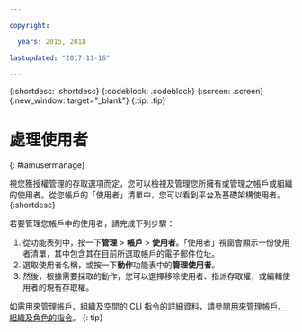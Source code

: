 ```yaml
---

copyright:

  years: 2015, 2018

lastupdated: "2017-11-16"

---
```


{:shortdesc: .shortdesc}
{:codeblock: .codeblock}
{:screen: .screen}
{:new_window: target="_blank"}
{:tip: .tip}

# 處理使用者
{: #iamusermanage}

視您獲授權管理的存取選項而定，您可以檢視及管理您所擁有或管理之帳戶或組織的使用者。從您帳戶的「使用者」清單中，您可以看到平台及基礎架構使用者。
{:shortdesc}

若要管理您帳戶中的使用者，請完成下列步驟：

1. 從功能表列中，按一下**管理** &gt; **帳戶** &gt; **使用者**。「使用者」視窗會顯示一份使用者清單，其中包含其在目前所選取帳戶的電子郵件位址。
2. 選取使用者名稱，或按一下**動作**功能表中的**管理使用者**。
3. 然後，根據需要採取的動作，您可以選擇移除使用者、指派存取權，或編輯使用者的現有存取權。

如需用來管理帳戶、組織及空間的 CLI 指令的詳細資料，請參閱[用來管理帳戶、組織及角色的指令](/docs/cli/reference/bluemix_cli/bx_cli.html#bx_commands_acctorg)。
{: tip}

